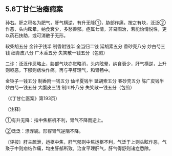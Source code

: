 ## 5.6丁甘仁治癥瘕案

孙右。肝之积名为肥气，肝气横逆，有升无降①，胁部作痛，按之有块，泛泛②作恶，头内眩晕，纳食衰少，多愁善郁。症属七情，非易图治，若能怡情悦性，更以药石扶助，或可消散于无形。

软柴胡五分 金铃子钱半 制香附钱半 全当归二钱 延胡索五分 香砂壳八分 炒白芍三钱 细青皮八分 广木香五分 失笑散一钱五分（包煎）

二诊：泛泛作恶略止，胁部气块亦觉略消，头内眩晕，纳食衰少，肝气横逆，上升则呕恶，下郁则痞块作痛。再与平肝理气，和胃畅中。

金铃子一钱五分 制香附一钱五分 仙半夏钱半 延胡索五分 春砂壳五分 陈广皮钱半 炒白芍一钱五分 大腹皮三钱 制川朴八分 失笑散一钱五分（包煎）

（《丁甘仁医案》第193页）

〔注释〕

①有升无降：指中焦枢机不利，胃气不降而逆上。

②泛泛：漂浮貌。形容胃气逆阻不降。

〔评按〕肝主疏泄，运枢中焦，肝气郁则中焦运枢不利，气泛于上则头眩作恶，气聚于中则痞结作痛，均由肝郁所致。治宜平理肝气，肝气得舒则诸症悉除。
